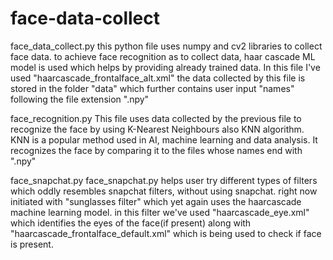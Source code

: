 # face-data-collect
face_data_collect.py
this python file uses numpy and cv2 libraries to collect face data. to achieve face recognition as to collect data, haar cascade ML model is used which helps by providing already trained data. In this file I've used "haarcascade_frontalface_alt.xml" the data collected by this file is stored in the folder "data" which further contains user input "names" following the file extension ".npy"

face_recognition.py
This file uses data collected by the previous file to recognize the face by using K-Nearest Neighbours also KNN algorithm. KNN is a popular method used in AI, machine learning and data analysis. It recognizes the face by comparing it to the files whose names end with ".npy"

face_snapchat.py
face_snapchat.py helps user try different types of filters which oddly resembles snapchat filters, without using snapchat. right now initiated with "sunglasses filter" which yet again uses the haarcascade machine learning model. in this filter we've used "haarcascade_eye.xml"  which identifies the eyes of the face(if present) along with "haarcascade_frontalface_default.xml" which is being used to check if face is present.
